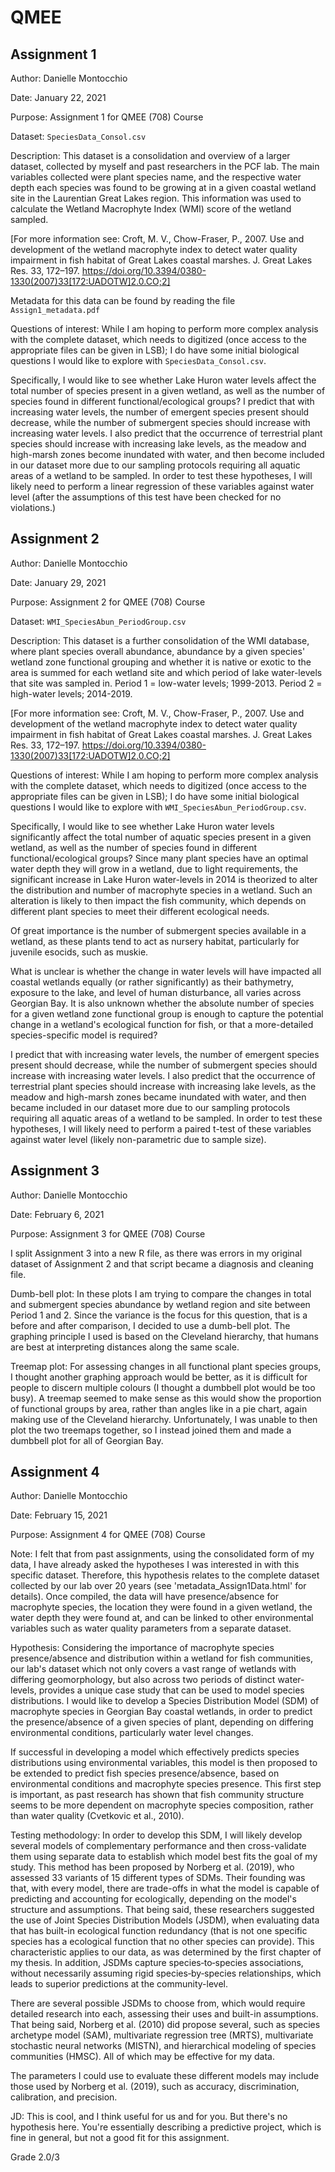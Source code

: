 # QMEE


## Assignment 1

Author: Danielle Montocchio

Date: January 22, 2021

Purpose: Assignment 1 for QMEE (708) Course

Dataset: `SpeciesData_Consol.csv`

Description: This dataset is a consolidation and overview of a larger dataset, collected by myself and past researchers in the PCF lab. The main variables collected were plant species name, and the respective water depth each species was found to be growing at in a given coastal wetland site in the Laurentian Great Lakes region. This information was used to calculate the Wetland Macrophyte Index (WMI) score of the wetland sampled. 

[For more information see: Croft, M. V., Chow-Fraser, P., 2007. Use and development of the wetland macrophyte index to detect water quality impairment in fish habitat of Great Lakes coastal marshes. J. Great Lakes Res. 33, 172–197. https://doi.org/10.3394/0380-1330(2007)33[172:UADOTW]2.0.CO;2]

Metadata for this data can be found by reading the file `Assign1_metadata.pdf`


Questions of interest: While I am hoping to perform more complex analysis with the complete dataset, which needs to digitized (once access to the appropriate files can be given in LSB); I do have some initial biological questions I would like to explore with `SpeciesData_Consol.csv`. 

Specifically, I would like to see whether Lake Huron water levels affect the total number of species present in a given wetland, as well as the number of species found in different functional/ecological groups? I predict that with increasing water levels, the number of emergent species present should decrease, while the number of submergent species should increase with increasing water levels. I also predict that the occurrence of terrestrial plant species should increase with increasing lake levels, as the meadow and high-marsh zones become inundated with water, and then become included in our dataset more due to our sampling protocols requiring all aquatic areas of a wetland to be sampled. In order to test these hypotheses, I will likely need to perform a linear regression of these variables against water level (after the assumptions of this test have been  checked for no violations.)

<!-- BMB: can you say more about the _scientific_ reasons for these questions? These are framed as statistical questions (with expected directions of effect, which is very good), but I would be curious to know why these trends matter to you ...

Avoid asking "does X affect Y?" - because the answer is almost always "yes" for any ecological system where you have bothered to measure both X and Y. "How much does X affect Y?" "In what direction does X change when Y changes?" "Can we clearly distinguish the effect of X on Y?" and "Does X affect Y enough to be important for scientific or management reasons?" are all better questions.
-->

## Assignment 2

Author: Danielle Montocchio

Date: January 29, 2021

Purpose: Assignment 2 for QMEE (708) Course

Dataset: `WMI_SpeciesAbun_PeriodGroup.csv`

Description: This dataset is a further consolidation of the WMI database, where plant species overall abundance, abundance by a given species' wetland zone functional grouping and whether it is native or exotic to the area is summed for each wetland site and which period of lake water-levels that site was sampled in. Period 1 = low-water levels; 1999-2013. Period 2 = high-water levels; 2014-2019.

[For more information see: Croft, M. V., Chow-Fraser, P., 2007. Use and development of the wetland macrophyte index to detect water quality impairment in fish habitat of Great Lakes coastal marshes. J. Great Lakes Res. 33, 172–197. https://doi.org/10.3394/0380-1330(2007)33[172:UADOTW]2.0.CO;2]


Questions of interest: While I am hoping to perform more complex analysis with the complete dataset, which needs to digitized (once access to the appropriate files can be given in LSB); I do have some initial biological questions I would like to explore with `WMI_SpeciesAbun_PeriodGroup.csv`. 

Specifically, I would like to see whether Lake Huron water levels significantly affect the total number of aquatic species present in a given wetland, as well as the number of species found in different functional/ecological groups? Since many plant species have an optimal water depth they will grow in a wetland, due to light requirements, the significant increase in Lake Huron water-levels in 2014 is theorized to alter the distribution and number of macrophyte species in a wetland. Such an alteration is likely to then impact the fish community, which depends on different plant species to meet their different ecological needs.

Of great importance is the number of submergent species available in a wetland, as these plants tend to act as nursery habitat, particularly for juvenile esocids, such as muskie.

What is unclear is whether the change in water levels will have impacted all coastal wetlands equally (or rather significantly) as their bathymetry, exposure to the lake, and level of human disturbance, all varies across Georgian Bay. It is also unknown whether the absolute number of species for a given wetland zone functional group is enough to capture the potential change in a wetland's ecological function for fish, or that a more-detailed species-specific model is required?

I predict that with increasing water levels, the number of emergent species present should decrease, while the number of submergent species should increase with increasing water levels. I also predict that the occurrence of terrestrial plant species should increase with increasing lake levels, as the meadow and high-marsh zones became inundated with water, and then became included in our dataset more due to our sampling protocols requiring all aquatic areas of a wetland to be sampled. In order to test these hypotheses, I will likely need to perform a paired t-test of these variables against water level (likely non-parametric due to sample size).

## Assignment 3

Author: Danielle Montocchio

Date: February 6, 2021

Purpose: Assignment 3 for QMEE (708) Course

I split Assignment 3 into a new R file, as there was errors in my original dataset of Assignment 2 and that script became a diagnosis and cleaning file.

Dumb-bell plot: In these plots I am trying to compare the changes in total and submergent species abundance by wetland region and site between Period 1 and 2. Since the variance is the focus for this question, that is a before and after comparison, I decided to use a dumb-bell plot. The graphing principle I used is based on the Cleveland hierarchy, that humans are best at interpreting distances along the same scale.

Treemap plot: For assessing changes in all functional plant species groups, I thought another graphing approach would be better, as it is difficult for people to discern multiple colours (I thought a dumbbell plot would be too busy). A treemap seemed to make sense as this would show the proportion of functional groups by area, rather than angles like in a pie chart, again making use of the Cleveland hierarchy. Unfortunately, I was unable to then plot the two treemaps together, so I instead joined them and made a dumbbell plot for all of Georgian Bay.

## Assignment 4

Author: Danielle Montocchio

Date: February 15, 2021

Purpose: Assignment 4 for QMEE (708) Course

Note: I felt that from past assignments, using the consolidated form of my data, I have already asked the hypotheses I was interested in with this specific dataset. Therefore, this hypothesis relates to the complete dataset collected by our lab over 20 years (see 'metadata_Assign1Data.html' for details). Once compiled, the data will have presence/absence for macrophyte species, the location they were found in a given wetland, the water depth they were found at, and can be linked to other environmental variables such as water quality parameters from a separate dataset.

Hypothesis: Considering the importance of macrophyte species presence/absence and distribution within a wetland for fish communities, our lab's dataset which not only covers a vast range of wetlands with differing geomorphology, but also across two periods of distinct water-levels, provides a unique case study that can be used to model species distributions. I would like to develop a Species Distribution Model (SDM) of macrophyte species in Georgian Bay coastal wetlands, in order to predict the presence/absence of a given species of plant, depending on differing environmental conditions, particularly water level changes. 

If successful in developing a model which effectively predicts species distributions using environmental variables, this model is then proposed to be extended to predict fish species presence/absence, based on environmental conditions and macrophyte species presence. This first step is important, as past research has shown that fish community structure seems to be more dependent on macrophyte species composition, rather than water quality (Cvetkovic et al., 2010).

Testing methodology: In order to develop this SDM, I will likely develop several models of complementary performance and then cross-validate them using separate data to establish which model best fits the goal of my study. This method has been proposed by Norberg et al. (2019), who assessed 33 variants of 15 different types of SDMs. Their founding was that, with every model, there are trade-offs in what the model is capable of predicting and accounting for ecologically, depending on the model's structure and assumptions. That being said, these researchers suggested the use of Joint Species Distribution Models (JSDM), when evaluating data that has built-in ecological function redundancy (that is not one specific species has a ecological function that no other species can provide). This characteristic applies to our data, as was determined by the first chapter of my thesis. In addition, JSDMs capture species‐to‐species associations, without necessarily assuming rigid species‐by‐species relationships, which leads to superior predictions at the community-level.

There are several possible JSDMs to choose from, which would require detailed research into each, assessing their uses and built-in assumptions. That being said, Norberg et al. (2010) did propose several, such as species archetype model (SAM), multivariate regression tree (MRTS), multivariate stochastic neural networks (MISTN), and hierarchical modeling of species communities (HMSC). All of which may be effective for my data.

The parameters I could use to evaluate these different models may include those used by Norberg et al. (2019), such as accuracy, discrimination, calibration, and precision.

JD: This is cool, and I think useful for us and for you. But there's no hypothesis here. You're essentially describing a predictive project, which is fine in general, but not a good fit for this assignment.

Grade 2.0/3
